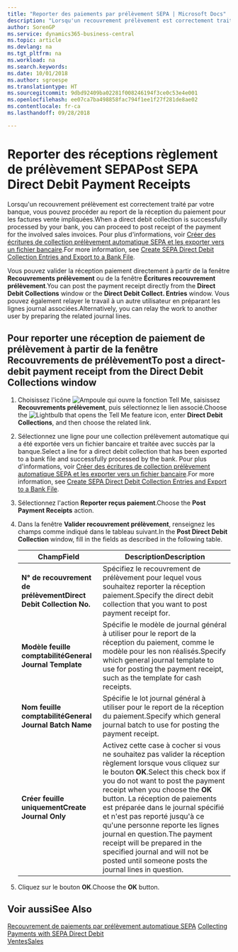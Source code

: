 ```yaml
---
title: "Reporter des paiements par prélèvement SEPA | Microsoft Docs"
description: "Lorsqu'un recouvrement prélèvement est correctement traité par votre banque, vous pouvez procéder au report de la réception du paiement pour les factures vente impliquées."
author: SorenGP
ms.service: dynamics365-business-central
ms.topic: article
ms.devlang: na
ms.tgt_pltfrm: na
ms.workload: na
ms.search.keywords: 
ms.date: 10/01/2018
ms.author: sgroespe
ms.translationtype: HT
ms.sourcegitcommit: 9dbd92409ba02281f008246194f3ce0c53e4e001
ms.openlocfilehash: ee07ca7ba498858fac794f1ee1f27f281de8ae02
ms.contentlocale: fr-ca
ms.lasthandoff: 09/28/2018

---
```

# <a name="post-sepa-direct-debit-payment-receipts"></a><span data-ttu-id="d2b3e-103">Reporter des réceptions règlement de prélèvement SEPA</span><span class="sxs-lookup"><span data-stu-id="d2b3e-103">Post SEPA Direct Debit Payment Receipts</span></span>
<span data-ttu-id="d2b3e-104">Lorsqu'un recouvrement prélèvement est correctement traité par votre banque, vous pouvez procéder au report de la réception du paiement pour les factures vente impliquées.</span><span class="sxs-lookup"><span data-stu-id="d2b3e-104">When a direct debit collection is successfully processed by your bank, you can proceed to post receipt of the payment for the involved sales invoices.</span></span> <span data-ttu-id="d2b3e-105">Pour plus d'informations, voir [Créer des écritures de collection prélèvement automatique SEPA et les exporter vers un fichier bancaire](finance-how-create-sepa-direct-debit-collection-entries-export-bank-file.md).</span><span class="sxs-lookup"><span data-stu-id="d2b3e-105">For more information, see [Create SEPA Direct Debit Collection Entries and Export to a Bank File](finance-how-create-sepa-direct-debit-collection-entries-export-bank-file.md).</span></span>  

<span data-ttu-id="d2b3e-106">Vous pouvez valider la réception paiement directement à partir de la fenêtre **Recouvrements prélèvement** ou de la fenêtre **Écritures recouvrement prélèvement**.</span><span class="sxs-lookup"><span data-stu-id="d2b3e-106">You can post the payment receipt directly from the **Direct Debit Collections** window or the **Direct Debit Collect. Entries** window.</span></span> <span data-ttu-id="d2b3e-107">Vous pouvez également relayer le travail à un autre utilisateur en préparant les lignes journal associées.</span><span class="sxs-lookup"><span data-stu-id="d2b3e-107">Alternatively, you can relay the work to another user by preparing the related journal lines.</span></span>  

## <a name="to-post-a-direct-debit-payment-receipt-from-the-direct-debit-collections-window"></a><span data-ttu-id="d2b3e-108">Pour reporter une réception de paiement de prélèvement à partir de la fenêtre Recouvrements de prélèvement</span><span class="sxs-lookup"><span data-stu-id="d2b3e-108">To post a direct-debit payment receipt from the Direct Debit Collections window</span></span>  
1. <span data-ttu-id="d2b3e-109">Choisissez l'icône ![Ampoule qui ouvre la fonction Tell Me](media/ui-search/search_small.png "Dites-moi ce que vous voulez faire"), saisissez **Recouvrements prélèvement**, puis sélectionnez le lien associé.</span><span class="sxs-lookup"><span data-stu-id="d2b3e-109">Choose the ![Lightbulb that opens the Tell Me feature](media/ui-search/search_small.png "Tell me what you want to do") icon, enter **Direct Debit Collections**, and then choose the related link.</span></span>  
2. <span data-ttu-id="d2b3e-110">Sélectionnez une ligne pour une collection prélèvement automatique qui a été exportée vers un fichier bancaire et traitée avec succès par la banque.</span><span class="sxs-lookup"><span data-stu-id="d2b3e-110">Select a line for a direct debit collection that has been exported to a bank file and successfully processed by the bank.</span></span> <span data-ttu-id="d2b3e-111">Pour plus d'informations, voir [Créer des écritures de collection prélèvement automatique SEPA et les exporter vers un fichier bancaire](finance-how-create-sepa-direct-debit-collection-entries-export-bank-file.md).</span><span class="sxs-lookup"><span data-stu-id="d2b3e-111">For more information, see [Create SEPA Direct Debit Collection Entries and Export to a Bank File](finance-how-create-sepa-direct-debit-collection-entries-export-bank-file.md).</span></span>  
3. <span data-ttu-id="d2b3e-112">Sélectionnez l'action **Reporter reçus paiement**.</span><span class="sxs-lookup"><span data-stu-id="d2b3e-112">Choose the **Post Payment Receipts** action.</span></span>  
4. <span data-ttu-id="d2b3e-113">Dans la fenêtre **Valider recouvrement prélèvement**, renseignez les champs comme indiqué dans le tableau suivant.</span><span class="sxs-lookup"><span data-stu-id="d2b3e-113">In the **Post Direct Debit Collection** window, fill in the fields as described in the following table.</span></span>  

    |<span data-ttu-id="d2b3e-114">Champ</span><span class="sxs-lookup"><span data-stu-id="d2b3e-114">Field</span></span>|<span data-ttu-id="d2b3e-115">Description</span><span class="sxs-lookup"><span data-stu-id="d2b3e-115">Description</span></span>|  
    |---------------------------------|---------------------------------------|  
    |<span data-ttu-id="d2b3e-116">**N° de recouvrement de prélèvement**</span><span class="sxs-lookup"><span data-stu-id="d2b3e-116">**Direct Debit Collection No.**</span></span>|<span data-ttu-id="d2b3e-117">Spécifiez le recouvrement de prélèvement pour lequel vous souhaitez reporter la réception paiement.</span><span class="sxs-lookup"><span data-stu-id="d2b3e-117">Specify the direct debit collection that you want to post payment receipt for.</span></span>|  
    |<span data-ttu-id="d2b3e-118">**Modèle feuille comptabilité**</span><span class="sxs-lookup"><span data-stu-id="d2b3e-118">**General Journal Template**</span></span>|<span data-ttu-id="d2b3e-119">Spécifie le modèle de journal général à utiliser pour le report de la réception du paiement, comme le modèle pour les non réalisés.</span><span class="sxs-lookup"><span data-stu-id="d2b3e-119">Specify which general journal template to use for posting the payment receipt, such as the template for cash receipts.</span></span>|  
    |<span data-ttu-id="d2b3e-120">**Nom feuille comptabilité**</span><span class="sxs-lookup"><span data-stu-id="d2b3e-120">**General Journal Batch Name**</span></span>|<span data-ttu-id="d2b3e-121">Spécifie le lot journal général à utiliser pour le report de la réception du paiement.</span><span class="sxs-lookup"><span data-stu-id="d2b3e-121">Specify which general journal batch to use for posting the payment receipt.</span></span>|  
    |<span data-ttu-id="d2b3e-122">**Créer feuille uniquement**</span><span class="sxs-lookup"><span data-stu-id="d2b3e-122">**Create Journal Only**</span></span>|<span data-ttu-id="d2b3e-123">Activez cette case à cocher si vous ne souhaitez pas valider la réception règlement lorsque vous cliquez sur le bouton **OK**.</span><span class="sxs-lookup"><span data-stu-id="d2b3e-123">Select this check box if you do not want to post the payment receipt when you choose the **OK** button.</span></span> <span data-ttu-id="d2b3e-124">La réception de paiements est préparée dans le journal spécifié et n'est pas reporté jusqu'à ce qu'une personne reporte les lignes journal en question.</span><span class="sxs-lookup"><span data-stu-id="d2b3e-124">The payment receipt will be prepared in the specified journal and will not be posted until someone posts the journal lines in question.</span></span>|  

5. <span data-ttu-id="d2b3e-125">Cliquez sur le bouton **OK**.</span><span class="sxs-lookup"><span data-stu-id="d2b3e-125">Choose the **OK** button.</span></span>  

## <a name="see-also"></a><span data-ttu-id="d2b3e-126">Voir aussi</span><span class="sxs-lookup"><span data-stu-id="d2b3e-126">See Also</span></span>  
 <span data-ttu-id="d2b3e-127">[Recouvrement de paiements par prélèvement automatique SEPA](finance-collect-payments-with-sepa-direct-debit.md) </span><span class="sxs-lookup"><span data-stu-id="d2b3e-127">[Collecting Payments with SEPA Direct Debit](finance-collect-payments-with-sepa-direct-debit.md) </span></span>  
 [<span data-ttu-id="d2b3e-128">Ventes</span><span class="sxs-lookup"><span data-stu-id="d2b3e-128">Sales</span></span>](sales-manage-sales.md)

